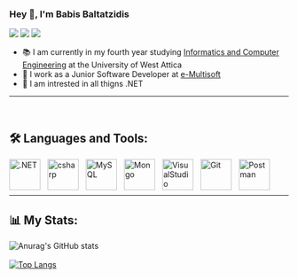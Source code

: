 ### Hey 👋, I'm Babis Baltatzidis 
[![](https://vistr.dev/badge?repo=babis200.babis200&corners=square)](https://github.com//vistr.dev)
[![](https://img.shields.io/badge/-@babis200-%23181717?style=flat-square&logo=github)](https://github.com/babis200)
[![](https://img.shields.io/badge/-Babis%20Baltatzidis-blue?style=flat-square&logo=Linkedin&logoColor=white&link=https://www.linkedin.com/in/babis200/)](https://www.linkedin.com/in/babis200/)

- 📚 I am currently in my fourth year studying [Informatics and Computer Engineering](http://www.ice.uniwa.gr/en/home/) at the University of West Attica 
- 🏢 I work as a Junior Software Developer at [e-Multisoft](https://e-multisoft.com.gr/)
- 🌱 I am intrested in all thigns .NET
---

<br> 

## 🛠 Languages and Tools:
<img align="left" alt=".NET" width="56px" src="https://cdn.jsdelivr.net/gh/devicons/devicon/icons/dotnetcore/dotnetcore-original.svg" style="padding-right:10px;"/> 
<img align="left" alt="csharp" width="56px" src="https://cdn.jsdelivr.net/gh/devicons/devicon/icons/csharp/csharp-original.svg" style="padding-right:10px;"> 
<img align="left" alt="MySQL" width="56px" src="https://cdn.jsdelivr.net/gh/devicons/devicon/icons/mysql/mysql-plain-wordmark.svg" style="padding-right:10px;"/> 
<img align="left" alt="Mongo" width="56px" src="https://cdn.jsdelivr.net/gh/devicons/devicon/icons/mongodb/mongodb-original-wordmark.svg" style="padding-right:10px;"/> 
<img align="left" alt="VisualStudio" width="56px" src="https://cdn.jsdelivr.net/gh/devicons/devicon/icons/visualstudio/visualstudio-plain.svg" style="padding-right:10px;"/> 
<img align="left" alt="Git" width="56px" src="https://cdn.jsdelivr.net/gh/devicons/devicon/icons/git/git-original.svg" style="padding-right:10px;"/> 
<img align="left" alt="Postman" width="56px" src="https://www.svgrepo.com/show/354202/postman-icon.svg" style="padding-right:10px;"/> 
<br><br><br>

--- 

## 📊 My Stats:

![Anurag's GitHub stats](https://github-readme-stats.vercel.app/api?username=babis200&count_private=true&theme=dracula&show_icons=true)
<br><br>
[![Top Langs](https://github-readme-stats.vercel.app/api/top-langs/?username=babis200&theme=dracula&layout=compact)](https://github.com/babis200/github-readme-stats)

<!-- <a href="https://github.com/babis200/github-readme-stats">
  <img align="center" src="https://github-readme-stats.vercel.app/api?username=babis200&count_private=true&theme=dracula&show_icons=true" />
</a>
<a href="https://github.com/babis200/convoychat">
  <img align="center" src="https://github-readme-stats.vercel.app/api/top-langs/?username=babis200&theme=dracula&" />
</a> -->